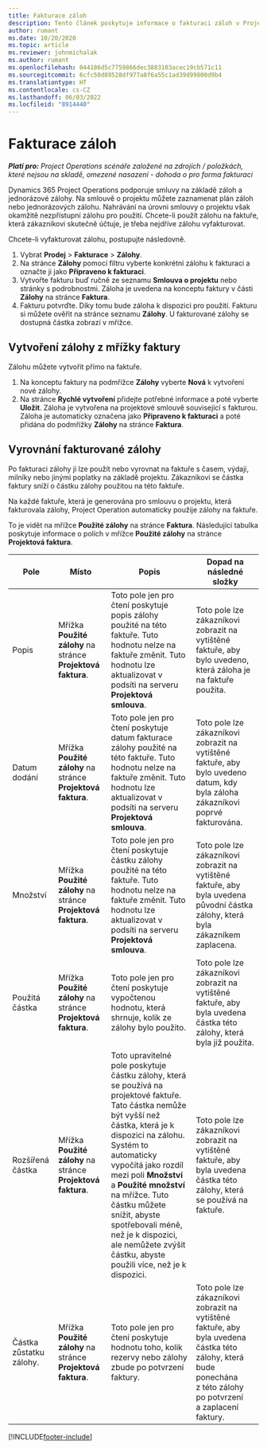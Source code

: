```yaml
---
title: Fakturace záloh
description: Tento článek poskytuje informace o fakturaci záloh v Project Operations.
author: rumant
ms.date: 10/20/2020
ms.topic: article
ms.reviewer: johnmichalak
ms.author: rumant
ms.openlocfilehash: 044186d5c7759866dec3883103acec19cb571c11
ms.sourcegitcommit: 6cfc50d89528df977a8f6a55c1ad39d99800d9b4
ms.translationtype: HT
ms.contentlocale: cs-CZ
ms.lasthandoff: 06/03/2022
ms.locfileid: "8914440"
---
```

# <a name="invoice-a-retainer-or-an-advance"></a>Fakturace záloh

_**Platí pro:** Project Operations scénáře založené na zdrojích / položkách, které nejsou na skladě, omezené nasazení - dohoda o pro forma fakturaci_

Dynamics 365 Project Operations podporuje smluvy na základě záloh a jednorázové zálohy. Na smlouvě o projektu můžete zaznamenat plán záloh nebo jednorázových zálohu. Nahrávání na úrovni smlouvy o projektu však okamžitě nezpřístupní zálohu pro použití. Chcete-li použít zálohu na faktuře, která zákazníkovi skutečně účtuje, je třeba nejdříve zálohu vyfakturovat.

Chcete-li vyfakturovat zálohu, postupujte následovně.

1. Vybrat **Prodej** > **Fakturace** > **Zálohy**. 
2. Na stránce **Zálohy** pomocí filtru vyberte konkrétní zálohu k fakturaci a označte ji jako **Připraveno k fakturaci**.
3. Vytvořte fakturu buď ručně ze seznamu **Smlouva o projektu** nebo stránky s podrobnostmi. Záloha je uvedena na konceptu faktury v části **Zálohy** na stránce **Faktura**.
4. Fakturu potvrďte. Díky tomu bude záloha k dispozici pro použití. Fakturu si můžete ověřit na stránce seznamu **Zálohy**. U fakturované zálohy se dostupná částka zobrazí v mřížce.

## <a name="create-a-retainer-or-advance-from-the-invoice-grid"></a>Vytvoření zálohy z mřížky faktury

Zálohu můžete vytvořit přímo na faktuře.

1. Na konceptu faktury na podmřížce **Zálohy** vyberte **Nová** k vytvoření nové zálohy. 
2. Na stránce **Rychlé vytvoření** přidejte potřebné informace a poté vyberte **Uložit**. Záloha je vytvořena na projektové smlouvě související s fakturou. Záloha je automaticky označena jako **Připraveno k fakturaci** a poté přidána do podmřížky **Zálohy** na stránce **Faktura**.

## <a name="reconcile-an-invoiced-retainer-or-advance"></a>Vyrovnání fakturované zálohy

Po fakturaci zálohy ji lze použít nebo vyrovnat na faktuře s časem, výdaji, milníky nebo jinými poplatky na základě projektu. Zákazníkovi se částka faktury sníží o částku zálohy použitou na této faktuře.

Na každé faktuře, která je generována pro smlouvu o projektu, která fakturovala zálohy, Project Operation automaticky použije zálohy na faktuře.

To je vidět na mřížce **Použité zálohy** na stránce **Faktura**. Následující tabulka poskytuje informace o polích v mřížce **Použité zálohy** na stránce **Projektová faktura**.

| Pole | Místo | Popis | Dopad na následné složky |
| --- | --- | --- | --- |
| Popis | Mřížka **Použité zálohy** na stránce **Projektová faktura**. |Toto pole jen pro čtení poskytuje popis zálohy použité na této faktuře. Tuto hodnotu nelze na faktuře změnit. Tuto hodnotu lze aktualizovat v podsíti na serveru **Projektová smlouva**. | Toto pole lze zákazníkovi zobrazit na vytištěné faktuře, aby bylo uvedeno, která záloha je na faktuře použita. |
| Datum dodání | Mřížka **Použité zálohy** na stránce **Projektová faktura**.  | Toto pole jen pro čtení poskytuje datum fakturace zálohy použité na této faktuře. Tuto hodnotu nelze na faktuře změnit. Tuto hodnotu lze aktualizovat v podsíti na serveru **Projektová smlouva**. | Toto pole lze zákazníkovi zobrazit na vytištěné faktuře, aby bylo uvedeno datum, kdy byla záloha zákazníkovi poprvé fakturována. |
| Množství | Mřížka **Použité zálohy** na stránce **Projektová faktura**.  | Toto pole jen pro čtení poskytuje částku zálohy použité na této faktuře. Tuto hodnotu nelze na faktuře změnit. Tuto hodnotu lze aktualizovat v podsíti na serveru **Projektová smlouva**. | Toto pole lze zákazníkovi zobrazit na vytištěné faktuře, aby byla uvedena původní částka zálohy, která byla zákazníkem zaplacena. |
| Použitá částka | Mřížka **Použité zálohy** na stránce **Projektová faktura**.  | Toto pole jen pro čtení poskytuje vypočtenou hodnotu, která shrnuje, kolik ze zálohy bylo použito. | Toto pole lze zákazníkovi zobrazit na vytištěné faktuře, aby byla uvedena částka této zálohy, která byla již použita. |
| Rozšířená částka | Mřížka **Použité zálohy** na stránce **Projektová faktura**.  | Toto upravitelné pole poskytuje částku zálohy, která se používá na projektové faktuře. Tato částka nemůže být vyšší než částka, která je k dispozici na zálohu. Systém to automaticky vypočítá jako rozdíl mezi poli **Množství** a **Použité množství** na mřížce. Tuto částku můžete snížit, abyste spotřebovali méně, než je k dispozici, ale nemůžete zvýšit částku, abyste použili více, než je k dispozici. | Toto pole lze zákazníkovi zobrazit na vytištěné faktuře, aby byla uvedena částka této zálohy, která se používá na faktuře. |
| Částka zůstatku zálohy. | Mřížka **Použité zálohy** na stránce **Projektová faktura**.  | Toto pole jen pro čtení poskytuje hodnotu toho, kolik rezervy nebo zálohy zbude po potvrzení faktury. | Toto pole lze zákazníkovi zobrazit na vytištěné faktuře, aby byla uvedena částka této zálohy, která bude ponechána z této zálohy po potvrzení a zaplacení faktury. |


[!INCLUDE[footer-include](../../includes/footer-banner.md)]
